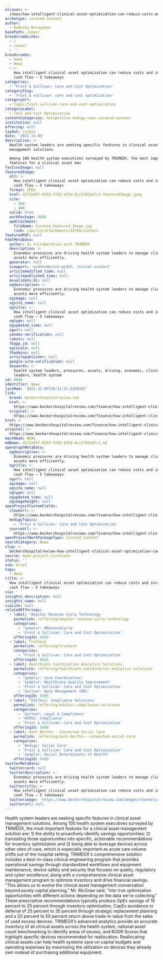 ```yaml
---
aliases: >-
  /news/how-intelligent-clinical-asset-optimization-can-reduce-costs-and-increases-cash-flow---5-takeaways
archetype: curated-content
author:
  - Radhika Narayanan
basePath: /news/
breadcrumbLinks:
  - /
  - /news/
  - ''
breadcrumbs:
  - Home
  - News
  - >-
    How intelligent clinical asset optimization can reduce costs and increases
    cash flow — 5 takeaways
categories:
  - 'Frost & Sullivan: Care and Cost Optimization'
categorySlug:
  - 'frost & sullivan: care and cost optimization'
categoryUrl:
  - topic/frost-sullivan-care-and-cost-optimization
categoryLabel:
  - Care and Cost Optimization
contentCategories: netspective-medigy-news-curated-content
institution: null
offering: null
layOut: single
date: '2021-11-05'
description: >-
  Health system leaders are seeking specific features in clinical asset
  management solutions.

  Among 100 health system executives surveyed by TRIMEDX, the most important
  features for a clinical asset man
favIconImage: null
featuredImage:
  alt: >-
    How intelligent clinical asset optimization can reduce costs and increases
    cash flow — 5 takeaways
  format: JPEG
  href: d572e95f-8559-5f83-835d-8cc5785e87c1-featuredImage.jpeg
  size:
    - 300
    - 400
  valid: true
  workPackage: 9686
  wpAttachment:
    fileName: Curated_Featured_Image.jpg
    link: /api/v3/attachments/18760/content
featuredPdf: null
htmlMetaData:
  author: In Collaboration with TRIMEDX
  description: >-
    Economic pressures are driving health system leaders to manage clinical
    assets more efficiently.
  generator: null
  viewport: 'width=device-width, initial-scale=1'
  articlemodified_time: null
  articlepublished_time: null
  msvalidate.01: null
  ogdescription: >-
    Economic pressures are driving health system leaders to manage clinical
    assets more efficiently.
  ogimage: null
  ogsite_name: null
  ogtitle: >-
    How intelligent clinical asset optimization can reduce costs and increases
    cash flow — 5 takeaways
  ogtype: null
  ogupdated_time: null
  ogurl: null
  yandex-verification: null
  robots: null
  fbapp_id: null
  oglocale: null
  fbadmins: null
  articlepublisher: null
  google-site-verification: null
  keywords: >-
    health system leaders, pressures, assets, driving, economic, clinical,
    leaders, health system
id: 9686
identifier: News
lastMod: '2021-11-05T18:31:51.625035Z'
link:
  brand: beckershospitalreview.com
  href: >-
    https://www.beckershospitalreview.com/finance/how-intelligent-clinical-asset-optimization-can-reduce-costs-and-increases-cash-flow-5-takeaways.html
  original: >-
    https://www.beckershospitalreview.com/finance/how-intelligent-clinical-asset-optimization-can-reduce-costs-and-increases-cash-flow-5-takeaways.html
href: >-
  https://www.beckershospitalreview.com/finance/how-intelligent-clinical-asset-optimization-can-reduce-costs-and-increases-cash-flow-5-takeaways.html
original: >-
  https://www.beckershospitalreview.com/finance/how-intelligent-clinical-asset-optimization-can-reduce-costs-and-increases-cash-flow-5-takeaways.html
mastHead: NEWS
mdName: d572e95f-8559-5f83-835d-8cc5785e87c1.md
openGraphMetaData:
  ogdescription: >-
    Economic pressures are driving health system leaders to manage clinical
    assets more efficiently.
  ogtitle: >-
    How intelligent clinical asset optimization can reduce costs and increases
    cash flow — 5 takeaways
  ogurl: null
  ogimage: null
  ogsite_name: null
  ogtype: null
  ogupdated_time: null
  ogimageheight: null
openProjectCustomFields:
  cleanUrl: >-
    https://www.beckershospitalreview.com/finance/how-intelligent-clinical-asset-optimization-can-reduce-costs-and-increases-cash-flow-5-takeaways.html
  medigyTopics:
    - 'Frost & Sullivan: Care and Cost Optimization'
  sourceUrl: >-
    https://www.beckershospitalreview.com/finance/how-intelligent-clinical-asset-optimization-can-reduce-costs-and-increases-cash-flow-5-takeaways.html
openProjectWorkPackageType: Curated Content
searchCategory: News
slug: >-
  beckershospitalreview-how-intelligent-clinical-asset-optimization-can-reduce-costs-and-increases-cash-flow---5-takeaways
source: open-project-curations
status: ''
sub: brief
tags:
  - News
title: >-
  How intelligent clinical asset optimization can reduce costs and increases
  cash flow — 5 takeaways
via: ' '
insights_description: null
insights_name: null
viaLink: null
relatedOfferings:
  - label: 'Waystar Revenue Cycle Technology '
    permalink: /offering/waystar-revenue-cycle-technology
    categories:
      - 'Symplur: #RevenueCycle'
      - 'Frost & Sullivan: Care and Cost Optimization'
    offeringId: 6920
  - label: TruCheck
    permalink: /offering/trucheck
    categories:
      - 'Frost & Sullivan: Care and Cost Optimization'
    offeringId: 6825
  - label: Healthcare Coordination Analytics Solutions
    permalink: /offering/healthcare-coordination-analytics-solutions
    categories:
      - 'Symplur: Care Coordination'
      - 'Symplur: Healthcare Quality Improvement'
      - 'Frost & Sullivan: Care and Cost Optimization'
      - 'Gartner: Data Management (DM)'
    offeringId: 5985
  - label: 'Edifecs: Compliance Solutions'
    permalink: /offering/edifecs-compliance-solutions
    categories:
      - 'Gartner: Legal & Compliance'
      - 'HIMSS: Compliance'
      - 'Frost & Sullivan: Care and Cost Optimization'
    offeringId: 5698
  - label: Aunt Bertha - Connected Social Care
    permalink: /offering/aunt-bertha---connected-social-care
    categories:
      - 'Medigy: Social Care'
      - 'Frost & Sullivan: Care and Cost Optimization'
      - 'Symplur: Social Determinants of Health'
    offeringId: 5460
twitterMetaData:
  twittercard: null
  twitterdescription: >-
    Economic pressures are driving health system leaders to manage clinical
    assets more efficiently.
  twittertitle: >-
    How intelligent clinical asset optimization can reduce costs and increases
    cash flow — 5 takeaways
  twitterimage: 'https://www.beckershospitalreview.com/images/channels/finance/1.jpg'
  twitterurl: null
---
```

<p>Health system leaders are seeking specific features in clinical asset management solutions.
Among 100 health system executives surveyed by TRIMEDX, the most important features for a clinical asset management solution are: 1) the ability to proactively identify savings opportunities; 2) translating those opportunities into specific, actionable recommendations for inventory optimization and 3) being able to leverage devices across other sites of care, which is especially important as acute care volume shifts out of the hospital setting.
TRIMEDX's comprehensive solution includes a best-in-class clinical engineering program that provides operational savings through standardized workflows and equipment maintenance; device safety and security that focuses on quality, regulatory and cyber excellence; along with a comprehensive clinical asset management program to optimize inventory and drive financial savings.
"This allows us to evolve the clinical asset management conversation beyond purely capital planning," Mr. McGraw said, "into true optimization opportunities with different actions depending on the data we're collecting." These prescriptive recommendations typically produce OpEx savings of 10 percent to 20 percent through inventory optimization, CapEx avoidance or deferral of 25 percent to 35 percent through strategic replacement planning and a 20 percent to 50 percent return above trade-in value from the sales of used excess devices.
TRIMEDX’s advanced analytics provide an accurate inventory of all clinical assets across the health system, national asset count benchmarking to identify areas of excess, and RUDR Scores that highlight specific devices recommended for reallocation.
Reallocating clinical assets can help health systems save on capital budgets and operating expenses by maximizing the utilization on devices they already own instead of purchasing additional equipment.</p>
